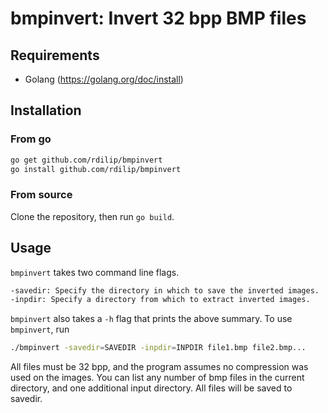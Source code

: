 # bmpinvert: Invert 32 bpp BMP files

## Requirements
* Golang (<https://golang.org/doc/install>)
## Installation
### From go
```bash
go get github.com/rdilip/bmpinvert
go install github.com/rdilip/bmpinvert
```
### From source
Clone the repository, then run `go build`.

## Usage
`bmpinvert` takes two command line flags.
```bash
-savedir: Specify the directory in which to save the inverted images.
-inpdir: Specify a directory from which to extract inverted images.
```
`bmpinvert` also takes a `-h` flag that prints the above summary. To use `bmpinvert`, run

```bash
./bmpinvert -savedir=SAVEDIR -inpdir=INPDIR file1.bmp file2.bmp...
```

All files must be 32 bpp, and the program assumes no compression was used on the images. You can list any number of bmp files in the current directory, and one additional input directory. All files will be saved to savedir.
